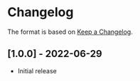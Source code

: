# Changelog

The format is based on [Keep a Changelog](https://keepachangelog.com/en/1.0.0/).


## [1.0.0] - 2022-06-29
- Initial release

